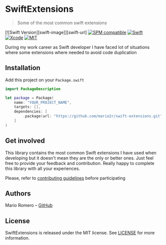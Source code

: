 # SwiftExtensions
> Some of the most common swift extensions

[![Swift Version][swift-image]][swift-url]
[![SPM compatible](https://img.shields.io/badge/SPM-Compatible-brightgreen.svg?style=flat)](https://swift.org/package-manager/)
[![Swift](https://img.shields.io/badge/Swift-5.5-green.svg)](https://swift.org)
[![Xcode](https://img.shields.io/badge/Xcode-13.4-blue.svg)](https://developer.apple.com/xcode)
[![MIT](https://img.shields.io/badge/License-MIT-red.svg)](https://opensource.org/licenses/MIT)

During my work career as Swift developer I have faced lot of situations where some extensions where needed to avoid code duplication

## Installation

Add this project on your `Package.swift`

```swift
import PackageDescription

let package = Package(
    name: "YOUR_PROJECT_NAME",
    targets: [],
    dependencies: [
        .package(url: "https://github.com/mario2r/swift-extensions.git", from: "1.0.0")
    ]
)
```

## Get involved

This library contains the most common Swift extensions I have used when developing but it doesn't mean they are the only or better ones. 
Just feel free to provide your feedback and contribution. Really happy to complete this library with all your experiences.

Please, refer to [contributing guidelines](https://github.com/mario2r/swift-extensions/CONTRIBUTING.md) before participating

## Authors

Mario Romero – [GitHub](https://github.com/mario2r)

## License

SwiftExtensions is released under the MIT license. See [LICENSE](https://github.com/mario2r/swift-extensions/LICENSE) for more information.
